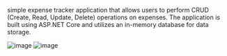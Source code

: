 simple expense tracker application that allows users to perform CRUD (Create, Read, Update, Delete) operations on expenses. The application is built using ASP.NET Core and utilizes an in-memory database for data storage.

![image](https://github.com/user-attachments/assets/58e50758-b915-4709-ab64-4dfe09e1ffe2)
![image](https://github.com/user-attachments/assets/87dae035-c774-464d-9b25-34b8f37fd647)

